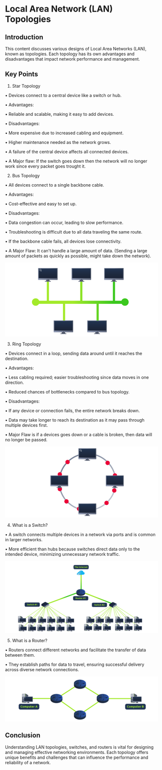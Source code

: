 # Local Area Network (LAN) Topologies 

## Introduction 
This content discusses various designs of Local Area Networks (LAN), known as topologies. Each topology has its own advantages and disadvantages that impact network performance and management. 

## Key Points 

1. Star Topology 

• Devices connect to a central device like a switch or hub. 

• Advantages: 

• Reliable and scalable, making it easy to add devices. 

• Disadvantages: 

• More expensive due to increased cabling and equipment. 

• Higher maintenance needed as the network grows. 

• A failure of the central device affects all connected devices. 

• A Major flaw: If the switch goes down then the network will no longer work since every packet goes trought it.


2. Bus Topology 

• All devices connect to a single backbone cable. 

• Advantages: 

• Cost-effective and easy to set up. 

• Disadvantages: 

• Data congestion can occur, leading to slow performance. 

• Troubleshooting is difficult due to all data traveling the same route. 

• If the backbone cable fails, all devices lose connectivity. 

• A Major Flaw: It can't handle a large amount of data. (Sending a large amount of packets as quickly as possible, might take down the network).

![alt text](image.png)

3. Ring Topology 

• Devices connect in a loop, sending data around until it reaches the destination. 

• Advantages: 

• Less cabling required; easier troubleshooting since data moves in one direction. 

• Reduced chances of bottlenecks compared to bus topology. 

• Disadvantages: 

• If any device or connection fails, the entire network breaks down. 

• Data may take longer to reach its destination as it may pass through multiple devices first. 

• Major Flaw is if a devices goes down or a cable is broken, then data will no longer be passed.

![alt text](image-1.png)


4. What is a Switch? 

• A switch connects multiple devices in a network via ports and is common in larger networks. 

• More efficient than hubs because switches direct data only to the intended device, minimizing unnecessary network traffic. 


![alt text](image-2.png)

5. What is a Router? 

• Routers connect different networks and facilitate the transfer of data between them. 

• They establish paths for data to travel, ensuring successful delivery across diverse network connections. 



![alt text](image-3.png)

## Conclusion 
Understanding LAN topologies, switches, and routers is vital for designing and managing effective networking environments. Each topology offers unique benefits and challenges that can influence the performance and reliability of a network.